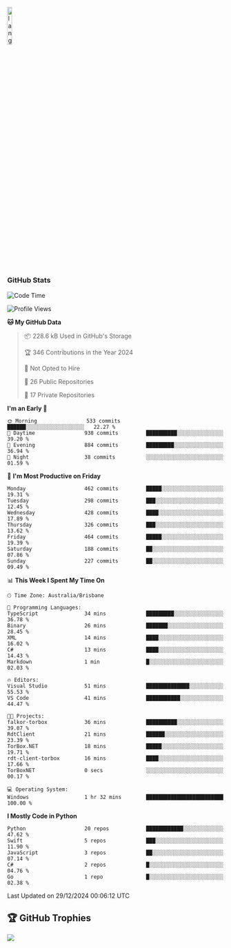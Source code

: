 <p align="left"><img width=15%" src="https://github.com/alansmathew/alansmathew/raw/master/lang.gif" alt="lang image here" /></p>

# <h3 align="left">GitHub Stats</h3>

<!--START_SECTION:waka-->
![Code Time](http://img.shields.io/badge/Code%20Time-532%20hrs%2047%20mins-blue)

![Profile Views](http://img.shields.io/badge/Profile%20Views-2-blue)

**🐱 My GitHub Data** 

> 📦 228.6 kB Used in GitHub's Storage 
 > 
> 🏆 346 Contributions in the Year 2024
 > 
> 🚫 Not Opted to Hire
 > 
> 📜 26 Public Repositories 
 > 
> 🔑 17 Private Repositories 
 > 
**I'm an Early 🐤** 

```text
🌞 Morning                533 commits         ██████░░░░░░░░░░░░░░░░░░░   22.27 % 
🌆 Daytime                938 commits         ██████████░░░░░░░░░░░░░░░   39.20 % 
🌃 Evening                884 commits         █████████░░░░░░░░░░░░░░░░   36.94 % 
🌙 Night                  38 commits          ░░░░░░░░░░░░░░░░░░░░░░░░░   01.59 % 
```
📅 **I'm Most Productive on Friday** 

```text
Monday                   462 commits         █████░░░░░░░░░░░░░░░░░░░░   19.31 % 
Tuesday                  298 commits         ███░░░░░░░░░░░░░░░░░░░░░░   12.45 % 
Wednesday                428 commits         ████░░░░░░░░░░░░░░░░░░░░░   17.89 % 
Thursday                 326 commits         ███░░░░░░░░░░░░░░░░░░░░░░   13.62 % 
Friday                   464 commits         █████░░░░░░░░░░░░░░░░░░░░   19.39 % 
Saturday                 188 commits         ██░░░░░░░░░░░░░░░░░░░░░░░   07.86 % 
Sunday                   227 commits         ██░░░░░░░░░░░░░░░░░░░░░░░   09.49 % 
```


📊 **This Week I Spent My Time On** 

```text
🕑︎ Time Zone: Australia/Brisbane

💬 Programming Languages: 
TypeScript               34 mins             █████████░░░░░░░░░░░░░░░░   36.78 % 
Binary                   26 mins             ███████░░░░░░░░░░░░░░░░░░   28.45 % 
XML                      14 mins             ████░░░░░░░░░░░░░░░░░░░░░   16.02 % 
C#                       13 mins             ████░░░░░░░░░░░░░░░░░░░░░   14.43 % 
Markdown                 1 min               █░░░░░░░░░░░░░░░░░░░░░░░░   02.03 % 

🔥 Editors: 
Visual Studio            51 mins             ██████████████░░░░░░░░░░░   55.53 % 
VS Code                  41 mins             ███████████░░░░░░░░░░░░░░   44.47 % 

🐱‍💻 Projects: 
falkor-torbox            36 mins             ██████████░░░░░░░░░░░░░░░   39.07 % 
RdtClient                21 mins             ██████░░░░░░░░░░░░░░░░░░░   23.39 % 
TorBox.NET               18 mins             █████░░░░░░░░░░░░░░░░░░░░   19.71 % 
rdt-client-torbox        16 mins             ████░░░░░░░░░░░░░░░░░░░░░   17.66 % 
TorBoxNET                0 secs              ░░░░░░░░░░░░░░░░░░░░░░░░░   00.17 % 

💻 Operating System: 
Windows                  1 hr 32 mins        █████████████████████████   100.00 % 
```

**I Mostly Code in Python** 

```text
Python                   20 repos            ████████████░░░░░░░░░░░░░   47.62 % 
Swift                    5 repos             ███░░░░░░░░░░░░░░░░░░░░░░   11.90 % 
JavaScript               3 repos             ██░░░░░░░░░░░░░░░░░░░░░░░   07.14 % 
C#                       2 repos             █░░░░░░░░░░░░░░░░░░░░░░░░   04.76 % 
Go                       1 repo              █░░░░░░░░░░░░░░░░░░░░░░░░   02.38 % 
```




 Last Updated on 29/12/2024 00:06:12 UTC
<!--END_SECTION:waka-->

## 🏆 GitHub Trophies

![](https://github-profile-trophy.vercel.app/?username=samh06&theme=discord&no-frame=true&no-bg=false&margin-w=4)
